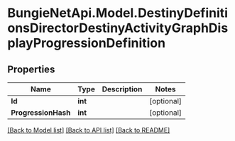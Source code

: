 
# BungieNetApi.Model.DestinyDefinitionsDirectorDestinyActivityGraphDisplayProgressionDefinition

## Properties

Name | Type | Description | Notes
------------ | ------------- | ------------- | -------------
**Id** | **int** |  | [optional] 
**ProgressionHash** | **int** |  | [optional] 

[[Back to Model list]](../README.md#documentation-for-models)
[[Back to API list]](../README.md#documentation-for-api-endpoints)
[[Back to README]](../README.md)

